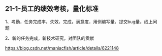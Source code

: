 ## 21-1-员工的绩效考核，量化标准

1、考勤，任务完成率，失效，完成，满意度，用例编写量，提交bug量，线上问题

2、新的任务完成，新技术研究，对团队的贡献




https://blog.csdn.net/maniacfish/article/details/6221148
